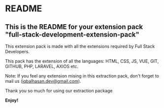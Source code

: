 # README

## This is the README for your extension pack "full-stack-development-extension-pack"

This extension pack is made with all the extensions required by Full Stack Developers.

This pack has the extension of all the languages: HTML, CSS, JS, VUE, GIT, GITHUB, PHP, LARAVEL, AXIOS etc.

Note: If you feel any extension mising in this extraction pack, don't forget to mail us (iqbalhasan.dev@gmail.com).

Thank you so much for using our extraction package

**Enjoy!**
